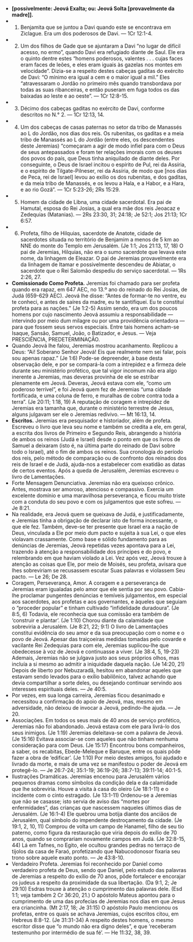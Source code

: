 - **[possivelmente: Jeová Exalta; ou: Jeová Solta [provavelmente da madre]].**
- 1. Benjamita que se juntou a Davi quando este se encontrava em Ziclague. Era um dos poderosos de Davi. — 1Cr 12:1-4.
- 2. Um dos filhos de Gade que se ajuntaram a Davi “no lugar de difícil acesso, no ermo”, quando Davi era refugiado diante de Saul. Ele era o quinto dentre estes “homens poderosos, valentes .  . . cujas faces eram faces de leões, e eles eram iguais às gazelas nos montes em velocidade”. Dizia-se a respeito destes cabeças gaditas do exército de Davi: “O mínimo era igual a cem e o maior igual a mil.” Eles “atravessaram o Jordão no primeiro mês quando transbordava por todas as suas ribanceiras, e então puseram em fuga todos os das baixadas ao leste e ao oeste”. — 1Cr 12:8-15.
- 3. Décimo dos cabeças gaditas no exército de Davi, conforme descritos no N.° 2. — 1Cr 12:13, 14.
- 4. Um dos cabeças de casas paternas no setor da tribo de Manassés ao L do Jordão, nos dias dos reis. Os rubenitas, os gaditas e a meia tribo de Manassés ao L do Jordão (entre eles, os descendentes deste Jeremias) “começaram a agir de modo infiel para com o Deus de seus antepassados e foram ter relações imorais com os deuses dos povos do país, que Deus tinha aniquilado de diante deles. Por conseguinte, o Deus de Israel incitou o espírito de Pul, rei da Assíria, e o espírito de Tilgate-Pilneser, rei da Assíria, de modo que [nos dias de Peca, rei de Israel] levou ao exílio os dos rubenitas, e dos gaditas, e da meia tribo de Manassés, e os levou a Hala, e a Habor, e a Hara, e ao rio Gozã”. — 1Cr 5:23-26; 2Rs 15:29.
- 5. Homem da cidade de Libna, uma cidade sacerdotal. Era pai de Hamutal, esposa do Rei Josias, a qual era mãe dos reis Jeoacaz e Zedequias (Matanias). — 2Rs 23:30, 31; 24:18; Je 52:1; Jos 21:13; 1Cr 6:57.
- 6. Profeta, filho de Hilquias, sacerdote de Anatote, cidade de sacerdotes situada no território de Benjamim a menos de 5 km ao NNE do monte do Templo em Jerusalém. (Je 1:1; Jos 21:13, 17, 18) O pai de Jeremias, Hilquias, não era o sumo sacerdote que levava este nome, da linhagem de Eleazar. O pai de Jeremias provavelmente era da linhagem de Itamar e possivelmente descendeu de Abiatar, o sacerdote que o Rei Salomão despediu do serviço sacerdotal. — 1Rs 2:26, 27.
- **Comissionado Como Profeta.** Jeremias foi chamado para ser profeta quando era rapaz, em 647 AEC, no 13.º ano do reinado do Rei Josias, de Judá (659-629 AEC). Jeová lhe disse: “Antes de formar-te no ventre, eu te conheci, e antes de saíres da madre, eu te santifiquei. Eu te constituí profeta para as nações.” (Je 1:2-5) Assim sendo, era um dos poucos homens por cujo nascimento Jeová assumiu a responsabilidade — intervindo por meio dum milagre ou por uma providência orientadora — para que fossem seus servos especiais. Entre tais homens acham-se Isaque, Sansão, Samuel, João, o Batizador, e Jesus. — Veja PRESCIÊNCIA, PREDETERMINAÇÃO.
- Quando Jeová lhe falou, Jeremias mostrou acanhamento. Replicou a Deus: “Ai! Soberano Senhor Jeová! Eis que realmente nem sei falar, pois sou apenas rapaz.” (Je 1:6) Pode-se depreender, à base desta observação dele, e por se compará-la com a intrepidez e a firmeza dele durante seu ministério profético, que tal vigor incomum não era algo inerente a Jeremias, mas deveras provinha de ele se estribar plenamente em Jeová. Deveras, Jeová estava com ele, “como um poderoso terrível”, e foi Jeová quem fez de Jeremias “uma cidade fortificada, e uma coluna de ferro, e muralhas de cobre contra toda a terra”. (Je 20:11; 1:18, 19) A reputação de coragem e intrepidez de Jeremias era tamanha que, durante o ministério terrestre de Jesus, alguns julgavam ser ele o Jeremias redivivo. — Mt 16:13, 14.
- **Escritos.** Jeremias era pesquisador e historiador, além de profeta. Escreveu o livro que leva seu nome e também se credita a ele, em geral, a escrita dos livros de Primeiro e Segundo Reis, abrangendo a história de ambos os reinos (Judá e Israel) desde o ponto em que os livros de Samuel a deixaram (isto é, na última parte do reinado de Davi sobre todo o Israel), até o fim de ambos os reinos. Sua cronologia do período dos reis, pelo método de comparação ou de confronto dos reinados dos reis de Israel e de Judá, ajuda-nos a estabelecer com exatidão as datas de certos eventos. Após a queda de Jerusalém, Jeremias escreveu o livro de Lamentações.
- Forte Mensagem Denunciativa. Jeremias não era queixoso crônico. Antes, mostrava ser amoroso, atencioso e compassivo. Exercia um excelente domínio e uma maravilhosa perseverança, e ficou muito triste com a conduta do seu povo e com os julgamentos que este sofreu. — Je 8:21.
- Na realidade, era Jeová quem se queixava de Judá, e justificadamente, e Jeremias tinha a obrigação de declarar isto de forma incessante, o que ele fez. Também, deve-se ter presente que Israel era a nação de Deus, vinculada a Ele por meio dum pacto e sujeita à sua Lei, o que eles violavam crassamente. Como base e sólido fundamento para as denúncias de Jeremias, Jeová repetidas vezes apontava para a Lei, trazendo à atenção a responsabilidade dos príncipes e do povo, e relembrando em que haviam violado a Lei. Vez após vez, Jeová trouxe à atenção as coisas que Ele, por meio de Moisés, seu profeta, avisara que lhes sobreviriam se recusassem escutar Suas palavras e violassem Seu pacto. — Le 26; De 28.
- Coragem, Perseverança, Amor. A coragem e a perseverança de Jeremias eram igualadas pelo amor que ele sentia por seu povo. Cabia-lhe proclamar pungentes denúncias e temíveis julgamentos, em especial aos sacerdotes, aos profetas e aos governantes, e àqueles que seguiam o “proceder popular” e tinham cultivado “infidelidade duradoura”. (Je 8:5, 6) Todavia, ele reconhecia que sua comissão era também de ‘construir e plantar’. (Je 1:10) Chorou diante da calamidade que sobreviria a Jerusalém. (Je 8:21, 22; 9:1) O livro de Lamentações constitui evidência do seu amor e da sua preocupação com o nome e o povo de Jeová. Apesar das traiçoeiras medidas tomadas pelo covarde e vacilante Rei Zedequias para com ele, Jeremias suplicou-lhe que obedecesse à voz de Jeová e continuasse a viver. (Je 38:4, 5, 19-23) Ademais, Jeremias não se julgava justo aos seus próprios olhos, mas incluía a si mesmo ao admitir a iniquidade daquela nação. (Je 14:20, 21) Depois de liberto por Nebuzaradã, hesitou em abandonar aqueles que estavam sendo levados para o exílio babilônico, talvez achando que devia compartilhar a sorte deles, ou desejando continuar servindo aos interesses espirituais deles. — Je 40:5.
- Por vezes, em sua longa carreira, Jeremias ficou desanimado e necessitou a confirmação do apoio de Jeová, mas, mesmo em adversidade, não deixou de invocar a Jeová, pedindo-lhe ajuda. — Je 20.
- Associações. Em todos os seus mais de 40 anos de serviço profético, Jeremias não foi abandonado. Jeová estava com ele para livrá-lo dos seus inimigos. (Je 1:19) Jeremias deleitava-se com a palavra de Jeová. (Je 15:16) Evitava associar-se com aqueles que não tinham nenhuma consideração para com Deus. (Je 15:17) Encontrou bons companheiros, a saber, os recabitas, Ebede-Meleque e Baruque, entre os quais pôde fazer a obra de ‘edificar’. (Je 1:10) Por meio destes amigos, foi ajudado e livrado da morte, e mais de uma vez se manifestou o poder de Jeová em protegê-lo. — Je 26:7-24; 35:1-19; 36:19-26; 38:7-13; 39:11-14; 40:1-5.
- Ilustrações Dramáticas. Jeremias encenou para Jerusalém vários pequenos dramas como símbolos da condição dela e da calamidade que lhe sobreviria. Houve a visita à casa do oleiro (Je 18:1-11) e o incidente com o cinto estragado. (Je 13:1-11) Ordenou-se a Jeremias que não se casasse; isto servia de aviso das “mortes por enfermidades”, das crianças que nascessem naqueles últimos dias de Jerusalém. (Je 16:1-4) Ele quebrou uma botija diante dos anciãos de Jerusalém, qual símbolo do impendente destroçamento da cidade. (Je 19:1, 2, 10, 11) Comprou de volta um campo de Hanamel, filho de seu tio paterno, como figura da restauração que viria depois do exílio de 70 anos, quando se comprariam novamente campos em Judá. (Je 32:8-15, 44) Lá em Tafnes, no Egito, ele ocultou grandes pedras no terraço de tijolos da casa de Faraó, profetizando que Nabucodonosor fixaria seu trono sobre aquele exato ponto. — Je 43:8-10.
- Verdadeiro Profeta. Jeremias foi reconhecido por Daniel como verdadeiro profeta de Deus, sendo que Daniel, pelo estudo das palavras de Jeremias a respeito do exílio de 70 anos, pôde fortalecer e encorajar os judeus a respeito da proximidade da sua libertação. (Da 9:1, 2; Je 29:10) Esdras trouxe à atenção o cumprimento das palavras dele. (Esd 1:1; veja também 2 Cr 36:20, 21.) O apóstolo Mateus apontou para o cumprimento de uma das profecias de Jeremias nos dias em que Jesus era criancinha. (Mt 2:17, 18; Je 31:15) O apóstolo Paulo mencionou os profetas, entre os quais se achava Jeremias, cujos escritos citou, em Hebreus 8:8-12. (Je 31:31-34) A respeito destes homens, o mesmo escritor disse que “o mundo não era digno deles”, e que ‘receberam testemunho por intermédio de sua fé’. — He 11:32, 38, 39.